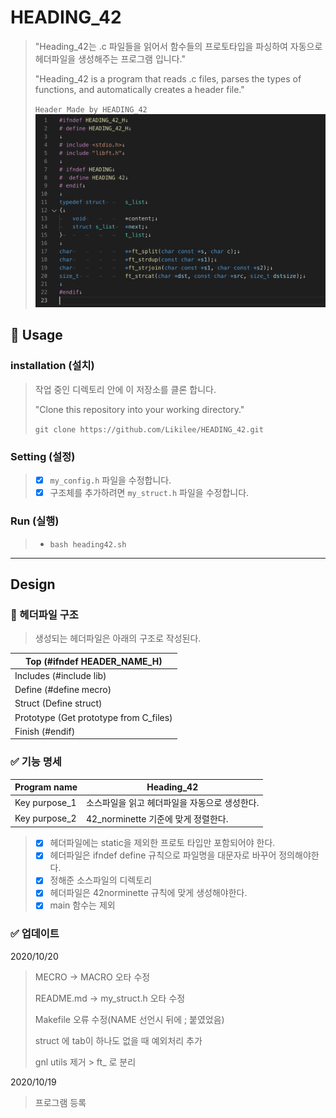 # HEADING_42

> "Heading_42는  .c 파일들을 읽어서 함수들의 프로토타입을 파싱하여 자동으로 헤더파일을 생성해주는 프로그램 입니다."
>
> "Heading_42 is a program that reads .c files, parses the types of functions, and automatically creates a header file."
>
> `Header Made by HEADING_42`
> ![Sample](Img/Sample.png)

## 🚀 Usage
### installation (설치)
> 작업 중인 디렉토리 안에 이 저장소를 클론 합니다.
>
> "Clone this repository into your working directory."
>
> `git clone https://github.com/Likilee/HEADING_42.git`

### Setting (설정)
>- [x] `my_config.h` 파일을 수정합니다.
>- [x] 구조체를 추가하려면  `my_struct.h` 파일을 수정합니다.

### Run (실행)
>- `bash heading42.sh`

----

## Design
### 🥊 헤더파일 구조
> 생성되는 헤더파일은 아래의 구조로 작성된다.

| Top (#ifndef HEADER_NAME_H)               |
| ---------------- |
| Includes (#include lib)   |
| Define (#define mecro)   |
| Struct (Define struct)   |
| Prototype (Get prototype from C_files) |
| Finish (#endif) |

### ✅ 기능 명세

| Program name     | Heading_42                                              |
| ---------------- | ------------------------------------------------------------ |
| Key purpose_1      | 소스파일을 읽고 헤더파일을 자동으로 생성한다.  |
| Key purpose_2      | 42_norminette 기준에 맞게 정렬한다. |

>- [x] 헤더파일에는 static을 제외한 프로토 타입만 포함되어야 한다.
>- [x] 헤더파일은 ifndef define 규칙으로 파일명을 대문자로 바꾸어 정의해야한다.
>- [x] 정해준 소스파일의 디렉토리
>- [x] 헤더파일은 42norminette 규칙에 맞게 생성해야한다.
>- [x] main 함수는 제외

### ✅ 업데이트

2020/10/20
> MECRO -> MACRO 오타 수정
>
> README.md -> my_struct.h 오타 수정
>
>  Makefile 오류 수정(NAME 선언시 뒤에 ; 붙였었음)
>
> struct 에 tab이 하나도 없을 때 예외처리 추가
>
> gnl utils 제거 > ft_ 로 분리

2020/10/19
> 프로그램 등록
